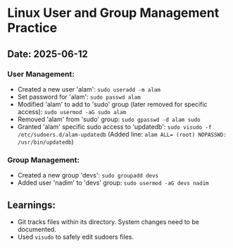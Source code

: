 # Linux User and Group Management Practice

## Date: 2025-06-12

### User Management:
- Created a new user 'alam':
  `sudo useradd -m alam`
- Set password for 'alam':
  `sudo passwd alam`
- Modified 'alam' to add to 'sudo' group (later removed for specific access):
  `sudo usermod -aG sudo alam`
- Removed 'alam' from 'sudo' group:
  `sudo gpasswd -d alam sudo`
- Granted 'alam' specific sudo access to 'updatedb':
  `sudo visudo -f /etc/sudoers.d/alam-updatedb`
  (Added line: `alam ALL= (root) NOPASSWD: /usr/bin/updatedb`)

### Group Management:
- Created a new group 'devs':
  `sudo groupadd devs`
- Added user 'nadim' to 'devs' group:
  `sudo usermod -aG devs nadim`

## Learnings:
- Git tracks files within its directory. System changes need to be documented.
- Used `visudo` to safely edit sudoers files.
